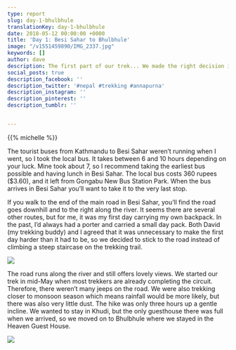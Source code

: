 ```yaml
---
type: report
slug: day-1-bhulbhule
translationKey: day-1-bhulbhule
date: 2018-05-12 00:00:00 +0000
title: 'Day 1: Besi Sahar to Bhulbhule'
image: "/v1551459890/IMG_2337.jpg"
keywords: []
author: dave
description: The first part of our trek... We made the right decision in taking the easier path.
social_posts: true
description_facebook: ''
description_twitter: '#nepal #trekking #annapurna'
description_instagram: ''
description_pinterest: ''
description_tumblr: ''


---
```

{{% michelle %}}

The tourist buses from Kathmandu to Besi Sahar weren’t running when I went, so I took the local bus. It takes between 6 and 10 hours depending on your luck. Mine took about 7, so I recommend taking the earliest bus possible and having lunch in Besi Sahar. The local bus costs 360 rupees ($3.60), and it left from Gongabu New Bus Station Park. When the bus arrives in Besi Sahar you’ll want to take it to the very last stop.

If you walk to the end of the main road in Besi Sahar, you’ll find the road goes downhill and to the right along the river. It seems there are several other routes, but for me, it was my first day carrying my own backpack. In the past, I’d always had a porter and carried a small day pack. Both David (my trekking buddy) and I agreed that it was unnecessary to make the first day harder than it had to be, so we decided to stick to the road instead of climbing a steep staircase on the trekking trail.

![](https://res.cloudinary.com/wildernessprime/image/upload/w_800,dpr_auto/v1551459890/IMG_2337.jpg)

The road runs along the river and still offers lovely views. We started our trek in mid-May when most trekkers are already completing the circuit. Therefore, there weren’t many jeeps on the road. We were also trekking closer to monsoon season which means rainfall would be more likely, but there was also very little dust. The hike was only three hours up a gentle incline. We wanted to stay in Khudi, but the only guesthouse there was full when we arrived, so we moved on to Bhulbhule where we stayed in the Heaven Guest House.

![](https://res.cloudinary.com/wildernessprime/image/upload/w_800,dpr_auto/v1551459975/IMG_2339.jpg)